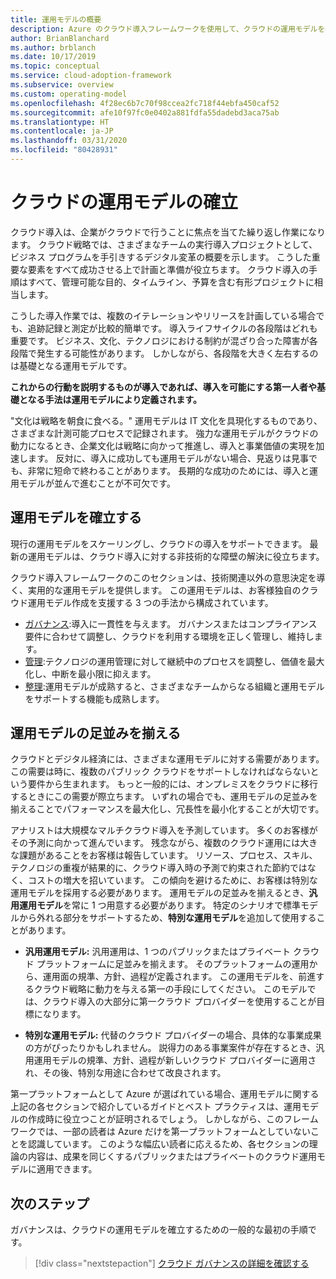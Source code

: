 ```yaml
---
title: 運用モデルの概要
description: Azure のクラウド導入フレームワークを使用して、クラウドの運用モデルを確立する方法を学習します。
author: BrianBlanchard
ms.author: brblanch
ms.date: 10/17/2019
ms.topic: conceptual
ms.service: cloud-adoption-framework
ms.subservice: overview
ms.custom: operating-model
ms.openlocfilehash: 4f28ec6b7c70f98ccea2fc718f44ebfa450caf52
ms.sourcegitcommit: afe10f97fc0e0402a881fdfa55dadebd3aca75ab
ms.translationtype: HT
ms.contentlocale: ja-JP
ms.lasthandoff: 03/31/2020
ms.locfileid: "80428931"
---
```

# <a name="establish-an-operating-model-for-the-cloud"></a>クラウドの運用モデルの確立

クラウド導入は、企業がクラウドで行うことに焦点を当てた繰り返し作業になります。 クラウド戦略では、さまざまなチームの実行導入プロジェクトとして、ビジネス プログラムを手引きするデジタル変革の概要を示します。 こうした重要な要素をすべて成功させる上で計画と準備が役立ちます。 クラウド導入の手順はすべて、管理可能な目的、タイムライン、予算を含む有形プロジェクトに相当します。

こうした導入作業では、複数のイテレーションやリリースを計画している場合でも、追跡記録と測定が比較的簡単です。 導入ライフサイクルの各段階はどれも重要です。 ビジネス、文化、テクノロジにおける制約が混ざり合った障害が各段階で発生する可能性があります。 しかしながら、各段階を大きく左右するのは基礎となる運用モデルです。

**これからの行動を説明するものが導入であれば、導入を可能にする第一人者や基礎となる手法は運用モデルにより定義されます。**

"文化は戦略を朝食に食べる。" 運用モデルは IT 文化を具現化するものであり、さまざまな計測可能プロセスで記録されます。 強力な運用モデルがクラウドの動力になるとき、企業文化は戦略に向かって推進し、導入と事業価値の実現を加速します。 反対に、導入に成功しても運用モデルがない場合、見返りは見事でも、非常に短命で終わることがあります。 長期的な成功のためには、導入と運用モデルが並んで進むことが不可欠です。

## <a name="establish-your-operating-model"></a>運用モデルを確立する

現行の運用モデルをスケーリングし、クラウドの導入をサポートできます。 最新の運用モデルは、クラウド導入に対する非技術的な障壁の解決に役立ちます。

クラウド導入フレームワークのこのセクションは、技術関連以外の意思決定を導く、実用的な運用モデルを提供します。 この運用モデルは、お客様独自のクラウド運用モデル作成を支援する 3 つの手法から構成されています。

- [ガバナンス](../govern/index.md):導入に一貫性を与えます。 ガバナンスまたはコンプライアンス要件に合わせて調整し、クラウドを利用する環境を正しく管理し、維持します。
- [管理](../manage/index.md):テクノロジの運用管理に対して継続中のプロセスを調整し、価値を最大化し、中断を最小限に抑えます。
- [整理](../organize/index.md):運用モデルが成熟すると、さまざまなチームからなる組織と運用モデルをサポートする機能も成熟します。

## <a name="align-operating-models"></a>運用モデルの足並みを揃える

クラウドとデジタル経済には、さまざまな運用モデルに対する需要があります。 この需要は時に、複数のパブリック クラウドをサポートしなければならないという要件から生まれます。 もっと一般的には、オンプレミスをクラウドに移行するときにこの需要が際立ちます。 いずれの場合でも、運用モデルの足並みを揃えることでパフォーマンスを最大化し、冗長性を最小化することが大切です。

アナリストは大規模なマルチクラウド導入を予測しています。 多くのお客様がその予測に向かって進んでいます。 残念ながら、複数のクラウド運用には大きな課題があることをお客様は報告しています。 リソース、プロセス、スキル、テクノロジの重複が結果的に、クラウド導入時の予測で約束された節約ではなく、コストの増大を招いています。 この傾向を避けるために、お客様は特別な運用モデルを採用する必要があります。 運用モデルの足並みを揃えるとき、**汎用運用モデル**を常に 1 つ用意する必要があります。 特定のシナリオで標準モデルから外れる部分をサポートするため、**特別な運用モデル**を追加して使用することがあります。

- **汎用運用モデル:** 汎用運用は、1 つのパブリックまたはプライベート クラウド プラットフォームに足並みを揃えます。 そのプラットフォームの運用から、運用面の規準、方針、過程が定義されます。 この運用モデルを、前進するクラウド戦略に動力を与える第一の手段にしてください。 このモデルでは、クラウド導入の大部分に第一クラウド プロバイダーを使用することが目標になります。

- **特別な運用モデル:** 代替のクラウド プロバイダーの場合、具体的な事業成果の方がぴったりかもしれません。 説得力のある事業案件が存在するとき、汎用運用モデルの規準、方針、過程が新しいクラウド プロバイダーに適用され、その後、特別な用途に合わせて改良されます。

第一プラットフォームとして Azure が選ばれている場合、運用モデルに関する上記の各セクションで紹介しているガイドとベスト プラクティスは、運用モデルの作成時に役立つことが証明されるでしょう。 しかしながら、このフレームワークでは、一部の読者は Azure だけを第一プラットフォームとしていないことを認識しています。 このような幅広い読者に応えるため、各セクションの理論の内容は、成果を同じくするパブリックまたはプライベートのクラウド運用モデルに適用できます。

## <a name="next-steps"></a>次のステップ

ガバナンスは、クラウドの運用モデルを確立するための一般的な最初の手順です。

> [!div class="nextstepaction"]
> [クラウド ガバナンスの詳細を確認する](../govern/index.md)
